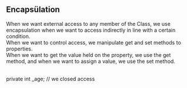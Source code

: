 ## Encapsülation 

When we want external access to any member of the Class, we use encapsulation when we want to access indirectly in line with a certain condition.
<br> When we want to control access, we manipulate get and set methods to properties.
<br> When we want to get the value held on the property, we use the get method, and when we want to assign a value, we use the set method.

<br> private int _age;    //  we closed access
